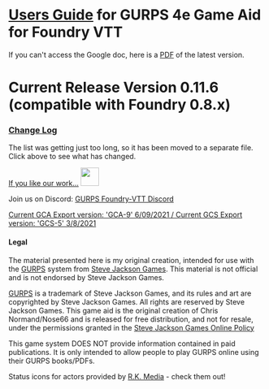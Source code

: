 # [Users Guide](https://bit.ly/2JaSlQd) for GURPS 4e Game Aid for Foundry VTT
If you can't access the Google doc, here is a [PDF](https://github.com/crnormand/gurps/raw/main/docs/Guide%20for%20GURPS%204e%20on%20Foundry%20VTT.pdf) of the latest version.

# Current Release Version 0.11.6 (compatible with Foundry 0.8.x)

### [Change Log](changelog.md)
The list was getting just too long, so it has been moved to a separate file.   Click above to see what has changed.

[If you like our work...](https://ko-fi.com/crnormand) <a href="https://ko-fi.com/crnormand"><img height="36" src="https://cdn.ko-fi.com/cdn/kofi2.png?v=2"></a>

Join us on Discord: [GURPS Foundry-VTT Discord](https://discord.gg/6xJBcYWyED)

[Current GCA Export version: 'GCA-9' 6/09/2021 / Current GCS Export version: 'GCS-5' 3/8/2021](https://drive.google.com/file/d/1vbDb9WtYQiZI78Pwa_TlEvYpJnR_S67B/view?usp=sharing)



#### Legal
The material presented here is my original creation, intended for use with the [GURPS](http://www.sjgames.com/gurps) system from [Steve Jackson Games](ttp://www.sjgames.com). This material is not official and is not endorsed by Steve Jackson Games.

[GURPS](http://www.sjgames.com/gurps) is a trademark of Steve Jackson Games, and its rules and art are copyrighted by Steve Jackson Games. All rights are reserved by Steve Jackson Games. This game aid is the original creation of Chris Normand/Nose66 and is released for free distribution, and not for resale, under the permissions granted in the [Steve Jackson Games Online Policy](http://www.sjgames.com/general/online_policy.html)

This game system DOES NOT provide information contained in paid publications. It is only intended to allow people to play GURPS online using their GURPS books/PDFs.

Status icons for actors provided by [R.K. Media](https://marketplace.roll20.net/browse/publisher/507/rk-media) - check them out!
